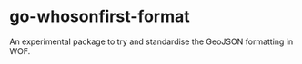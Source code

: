 # go-whosonfirst-format

An experimental package to try and standardise the GeoJSON formatting in WOF.
